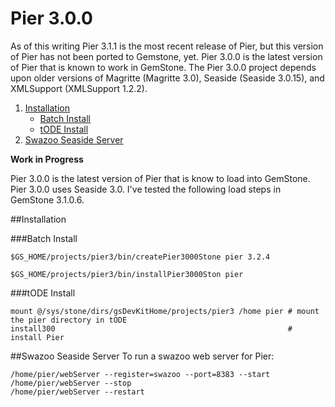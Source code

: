 # Pier 3.0.0

As of this writing Pier 3.1.1 is the most recent release of Pier, but this version of Pier has not been ported to Gemstone, yet.
Pier 3.0.0 is the latest version of Pier that is known to work in GemStone.
The Pier 3.0.0 project depends upon older versions of Magritte (Magritte 3.0), Seaside (Seaside 3.0.15), and XMLSupport (XMLSupport 1.2.2).

1. [Installation](#installation)
   - [Batch Install](#batch-install)
   - [tODE Install](#tode-install)
2. [Swazoo Seaside Server](#swazoo-seaside-server)

**Work in Progress**

Pier 3.0.0 is the latest version of Pier that is know to load into GemStone.
Pier 3.0.0 uses Seaside 3.0.
I've tested the following load steps in GemStone 3.1.0.6.

##Installation

###Batch Install

```
$GS_HOME/projects/pier3/bin/createPier3000Stone pier 3.2.4
```

```
$GS_HOME/projects/pier3/bin/installPier3000Ston pier
```


###tODE Install

```
mount @/sys/stone/dirs/gsDevKitHome/projects/pier3 /home pier # mount the pier directory in tODE
install300                                                    # install Pier
```

##Swazoo Seaside Server
To run a swazoo web server for Pier:

```
/home/pier/webServer --register=swazoo --port=8383 --start
/home/pier/webServer --stop
/home/pier/webServer --restart
```

